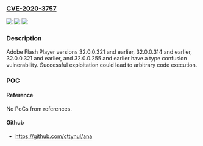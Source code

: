 ### [CVE-2020-3757](https://cve.mitre.org/cgi-bin/cvename.cgi?name=CVE-2020-3757)
![](https://img.shields.io/static/v1?label=Product&message=Adobe%20Flash%20Player&color=blue)
![](https://img.shields.io/static/v1?label=Version&message=n%2Fa&color=blue)
![](https://img.shields.io/static/v1?label=Vulnerability&message=Type%20Confusion&color=brighgreen)

### Description

Adobe Flash Player versions 32.0.0.321 and earlier, 32.0.0.314 and earlier, 32.0.0.321 and earlier, and 32.0.0.255 and earlier have a type confusion vulnerability. Successful exploitation could lead to arbitrary code execution.

### POC

#### Reference
No PoCs from references.

#### Github
- https://github.com/cttynul/ana

